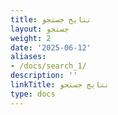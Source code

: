```yaml
---
title: نتایج جستجو
layout: جستجو
weight: 2
date: '2025-06-12'
aliases:
- /docs/search_1/
description: ''
linkTitle: نتایج جستجو
type: docs
---
```


